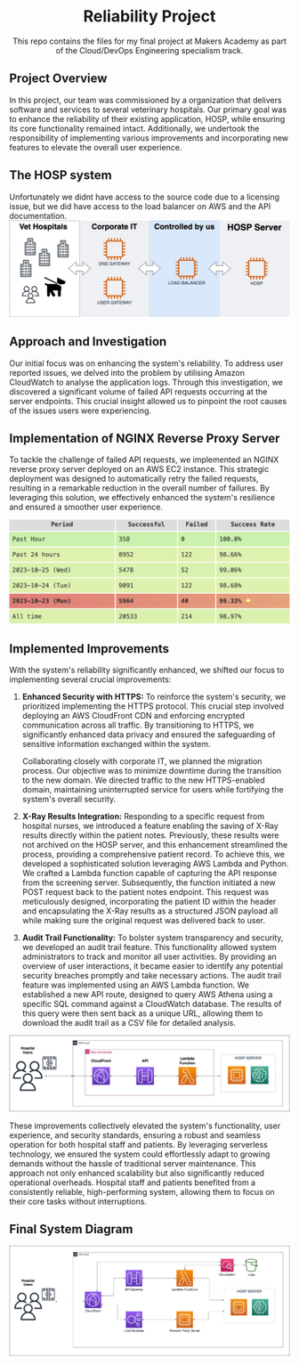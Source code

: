 <h1 align="center">
Reliability Project
</h1>

<p align='center'>This repo contains the files for my final project at Makers Academy as part of the Cloud/DevOps Engineering specialism track.</p>

## Project Overview

In this project, our team was commissioned by a organization that delivers software and services to several veterinary hospitals. Our primary goal was to enhance the reliability of their existing application, HOSP, while ensuring its core functionality remained intact. Additionally, we undertook the responsibility of implementing various improvements and incorporating new features to elevate the overall user experience.


## The HOSP system
Unfortunately we didnt have access to the source code due to a licensing issue, but we did have access to the load balancer on AWS and the API documentation.</br>
![HOSP Diagram](/diagrams/HOSP-diagram.jpg)



## Approach and Investigation

Our initial focus was on enhancing the system's reliability. To address user reported issues, we delved into the problem by utilising Amazon CloudWatch to analyse the application logs. Through this investigation, we discovered a significant volume of failed API requests occurring at the server endpoints. This crucial insight allowed us to pinpoint the root causes of the issues users were experiencing.


## Implementation of NGINX Reverse Proxy Server

To tackle the challenge of failed API requests, we implemented an NGINX reverse proxy server deployed on an AWS EC2 instance. This strategic deployment was designed to automatically retry the failed requests, resulting in a remarkable reduction in the overall number of failures. By leveraging this solution, we effectively enhanced the system's resilience and ensured a smoother user experience.

![dashboard](/diagrams/dashboard.png)


## Implemented Improvements

With the system's reliability significantly enhanced, we shifted our focus to implementing several crucial improvements:

1. **Enhanced Security with HTTPS:**
   To reinforce the system's security, we prioritized implementing the HTTPS protocol. This crucial step involved deploying an AWS CloudFront CDN and enforcing encrypted communication across all traffic. By transitioning to HTTPS, we significantly enhanced data privacy and ensured the safeguarding of sensitive information exchanged within the system.

    Collaborating closely with corporate IT, we planned the migration process. Our objective was to minimize downtime during the transition to the new domain. We directed traffic to the new HTTPS-enabled domain, maintaining uninterrupted service for users while fortifying the system's overall security.

2. **X-Ray Results Integration:**
   Responding to a specific request from hospital nurses, we introduced a feature enabling the saving of X-Ray results directly within the patient notes. Previously, these results were not archived on the HOSP server, and this enhancement streamlined the process, providing a comprehensive patient record. To achieve this, we developed a sophisticated solution leveraging AWS Lambda and Python. We crafted a Lambda function capable of capturing the API response from the screening server. Subsequently, the function initiated a new POST request back to the patient notes endpoint. This request was meticulously designed, incorporating the patient ID within the header and encapsulating the X-Ray results as a structured JSON payload all while making sure the original request was delivered back to user.

3. **Audit Trail Functionality:**
   To bolster system transparency and security, we developed an audit trail feature. This functionality allowed system administrators to track and monitor all user activities. By providing an overview of user interactions, it became easier to identify any potential security breaches promptly and take necessary actions. The audit trail feature was implemented using an AWS Lambda function. We established a new API route, designed to query AWS Athena using a specific SQL command against a CloudWatch database. The results of this query were then sent back as a unique URL, allowing them to download the audit trail as a CSV file for detailed analysis.



![Improvements diagram](/diagrams/cloudfront-lambdas.jpg)


These improvements collectively elevated the system's functionality, user experience, and security standards, ensuring a robust and seamless operation for both hospital staff and patients. By leveraging serverless technology, we ensured the system could effortlessly adapt to growing demands without the hassle of traditional server maintenance. This approach not only enhanced scalability but also significantly reduced operational overheads. Hospital staff and patients benefited from a consistently reliable, high-performing system, allowing them to focus on their core tasks without interruptions.




## Final System Diagram
![Final diagram](/diagrams/Final-diagram.jpg)



